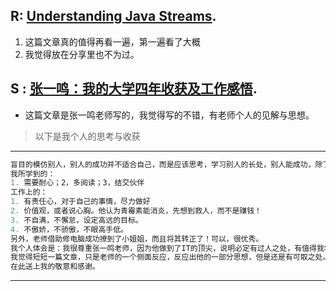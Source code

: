 

## R: [Understanding Java Streams](https://medium.com/swlh/understanding-java-streams-e0f2df12441f). 
1. 这篇文章真的值得再看一遍，第一遍看了大概
2. 我觉得放在分享里也不为过。

## S : [张一鸣：我的大学四年收获及工作感悟](https://mp.weixin.qq.com/s/qAovoRFNkMeMNS-4pZ0fLg). 
+ 这篇文章是张一鸣老师写的，我觉得写的不错，有老师个人的见解与思想。  
> 以下是我个人的思考与收获  
---
```javascript
盲目的模仿别人，别人的成功并不适合自己，而是应该思考，学习别人的长处，别人能成功，除了这些长处之外，还有其他的因素。  
我所学到的：  
1. 需要耐心；2，多阅读；3，结交伙伴  
工作上的：
1. 有责任心，对于自己的事情，尽力做好
2. 价值观，或者说心胸。他认为青霉素能消炎，先想到救人，而不是赚钱！
3. 不自满，不懈怠，设定高远的目标。
4. 不傲娇，不骄傲，不眼高手低。  
另外，老师借助修电脑成功撩到了小姐姐，而且将其转正了！可以，很优秀。  
我个人体会是：我很尊重张一鸣老师，因为他做到了IT的顶尖，说明必定有过人之处，有值得我学习之处正如他尊敬Elon Mask。  
我觉得短短一篇文章，只是老师的一个侧面反应，反应出他的一部分思想，但是还是有可取之处。  
在此送上我的敬意和感谢。
```
---
